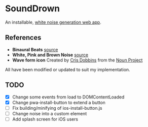 # SoundDrown

An installable, [white noise generation web app](https://sounddrown.app).

## References

* **Binaural Beats** [source](https://github.com/ichabodcole/BinauralBeatJS/blob/master/dist/binauralbeat.js)
* **White, Pink and Brown Noise** [source](https://noisehack.com/generate-noise-web-audio-api/)
* **Wave form icon** Created by [Cris Dobbins](https://thenounproject.com/crisdobbins/) from the [Noun Project](https://thenounproject.com/term/sound-wave/89710/)

All have been modified or updated to suit my implementation.


## TODO
* [X] Change some events from load to DOMContentLoaded
* [X] Change pwa-install-button to extend a button
* [ ] Fix building/minifying of ios-install-button.js
* [ ] Change noise into a custom element
* [ ] Add splash screen for iOS users